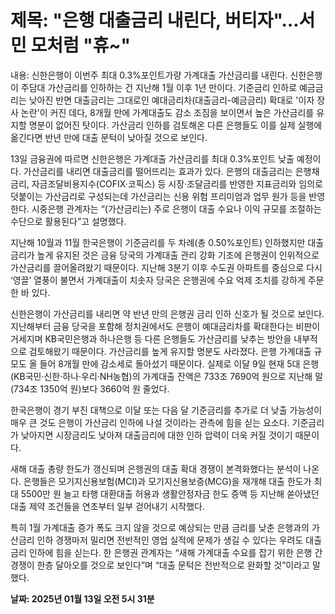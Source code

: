 # **제목: "은행 대출금리 내린다, 버티자"…서민 모처럼 "휴~"**

  내용: 신한은행이 이번주 최대 0.3%포인트가량 가계대출 가산금리를 내린다. 신한은행이 주담대 가산금리를 인하하는 건 지난해 1월 이후 1년 만이다. 기준금리 인하로 예금금리는 낮아진 반면 대출금리는 그대로인 예대금리차(대출금리-예금금리) 확대로 '이자 장사 논란'이 커진 데다, 8개월 만에 가계대출도 감소 조짐을 보이면서 높은 가산금리를 유지할 명분이 없어진 탓이다. 가산금리 인하를 검토해온 다른 은행들도 이를 실제 실행에 옮긴다면 반년 만에 대출 문턱이 낮아질 것으로 보인다.

13일 금융권에 따르면 신한은행은 가계대출 가산금리를 최대 0.3%포인트 낮출 예정이다. 가산금리를 내리면 대출금리를 떨어뜨리는 효과가 있다. 은행의 대출금리는 은행채 금리, 자금조달비용지수(COFIX·코픽스) 등 시장·조달금리를 반영한 지표금리와 임의로 덧붙이는 가산금리로 구성되는데 가산금리는 신용 위험 프리미엄과 업무 원가 등을 반영한다. 시중은행 관계자는 “(가산금리는) 주로 은행이 대출 수요나 이익 규모를 조절하는 수단으로 활용된다”고 설명했다.

지난해 10월과 11월 한국은행이 기준금리를 두 차례(총 0.50%포인트) 인하했지만 대출금리가 높게 유지된 것은 금융 당국의 가계대출 관리 강화 기조에 은행권이 인위적으로 가산금리를 끌어올려왔기 때문이다. 지난해 3분기 이후 수도권 아파트를 중심으로 다시 ‘영끌’ 열풍이 불면서 가계대출이 치솟자 당국은 은행권에 수요 억제 조치를 강하게 주문한 바 있다.

신한은행이 가산금리를 내리면 약 반년 만의 은행권 금리 인하 신호가 될 것으로 보인다. 지난해부터 금융 당국을 포함해 정치권에서도 은행이 예대금리차를 확대한다는 비판이 거세지며 KB국민은행과 하나은행 등 다른 은행들도 가산금리를 낮추는 방안을 내부적으로 검토해왔기 때문이다. 가산금리를 높게 유지할 명분도 사라졌다. 은행 가계대출 규모도 올 들어 8개월 만에 감소세로 돌아섰기 때문이다. 실제로 이달 9일 현재 5대 은행(KB국민·신한·하나·우리·NH농협)의 가계대출 잔액은 733조 7690억 원으로 지난해 말(734조 1350억 원)보다 3660억 원 줄었다.

한국은행이 경기 부진 대책으로 이달 또는 다음 달 기준금리를 추가로 더 낮출 가능성이 매우 큰 것도 은행이 가산금리 인하에 나설 것이라는 관측에 힘을 싣는 요소다. 기준금리가 낮아지면 시장금리도 낮아져 대출금리에 대한 인하 압력이 더욱 커질 것이기 때문이다.

새해 대출 총량 한도가 갱신되며 은행권의 대출 확대 경쟁이 본격화했다는 분석이 나온다. 은행들은 모기지신용보험(MCI)과 모기지신용보증(MCG)을 재개해 대출 한도가 최대 5500만 원 늘고 타행 대환대출 허용과 생활안정자금 한도 증액 등 지난해 쏟아냈던 대출 제약 조건들을 연초부터 일부 걷어내기 시작했다. 

특히 1월 가계대출 증가 폭도 크지 않을 것으로 예상되는 만큼 금리를 낮춘 은행과의 가산금리 인하 경쟁마저 밀리면 전반적인 영업 실적에 문제가 생길 수 있다는 우려도 대출금리 인하에 힘을 싣는다. 한 은행권 관계자는 “새해 가계대출 수요를 잡기 위한 은행 간 경쟁이 한층 달아오를 것으로 보인다”며 “대출 문턱은 전반적으로 완화할 것”이라고 말했다.

  **날짜: 2025년 01월 13일 오전 5시 31분**